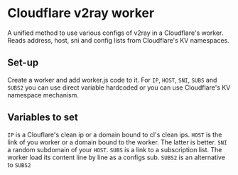 # Cloudflare v2ray worker
A unified method to use various configs of v2ray in a Cloudflare's worker.
Reads address, host, sni and config lists from Cloudflare's KV namespaces.

Set-up
------
Create a worker and add worker.js code to it. For `IP`, `HOST`, `SNI`, `SUBS` and `SUBS2` you can use direct variable hardcoded or you can use Cloudflare's KV namespace mechanism.

Variables to set
---------------------------------------
`IP` is a Clouflare's clean ip or a domain bound to cl's clean ips.
`HOST` is the link of you worker or a domain bound to the worker. The latter is better.
`SNI` a random subdomain of your `HOST`.
`SUBS` is a link to a subscription list. The worker load its content line by line as a configs sub.
`SUBS2` is an alternative to `SUBS2`


